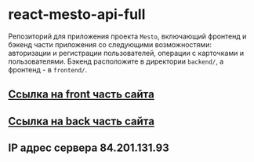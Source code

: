 # react-mesto-api-full  
Репозиторий для приложения проекта `Mesto`, включающий фронтенд и бэкенд части приложения со следующими возможностями: авторизации и регистрации пользователей, операции с карточками и пользователями. Бэкенд расположите в директории `backend/`, а фронтенд - в `frontend/`. 
  
## [Ссылка на front часть сайта](https://Anohin.students.nomoredomains.icu)

## [Ссылка на back часть сайта](https://api.anohin.students.nomoredomains.icu)

## IP адрес сервера 84.201.131.93
